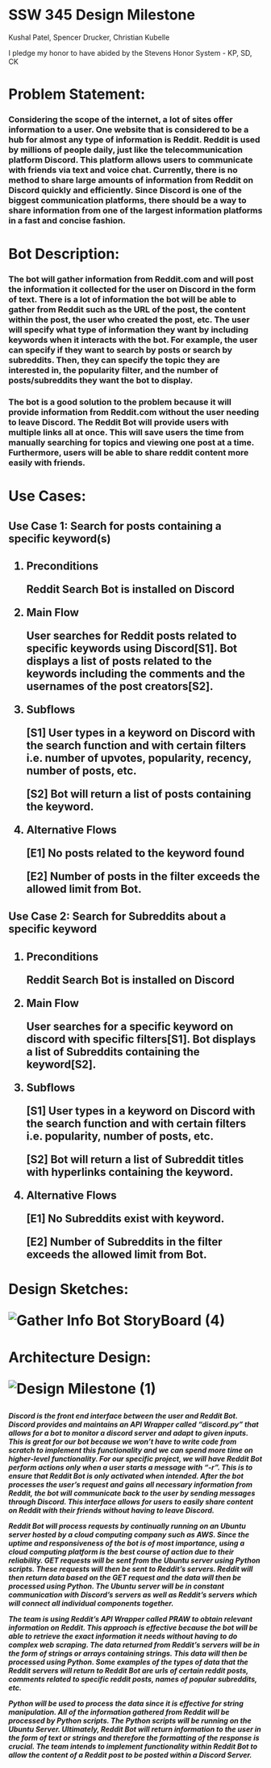 # SSW 345 Design Milestone

Kushal Patel, Spencer Drucker, Christian Kubelle

I pledge my honor to have abided by the Stevens Honor System - KP, SD, CK


<h1>Problem Statement:
  
  <h3>Considering the scope of the internet, a lot of sites offer information to a user. One website that is considered to be a hub for almost any type of information is Reddit.
  Reddit is used by millions of people daily, just like the telecommunication platform Discord. This platform allows users to communicate with friends via text and voice chat.
  Currently, there is no method to share large amounts of information from Reddit on Discord quickly and efficiently. Since Discord is one of the biggest communication platforms,
  there should be a way to share information from one of the largest information platforms in a fast and concise fashion.

<h1>Bot Description:
  
  <h3>The bot will gather information from Reddit.com and will post the information it collected for the user on Discord in the form of text. There is a lot of information the bot
will be able to gather from Reddit such as the URL of the post, the content within the post, the user who created the post, etc. The user will specify what type of information
they want by including keywords when it interacts with the bot. For example, the user can specify if they want to search by posts or search by subreddits. Then, they can 
specify the topic they are interested in, the popularity filter, and the number of posts/subreddits they want the bot to display.


<h3>The bot is a good solution to the problem because it will provide information from Reddit.com without the user needing to leave Discord. The Reddit Bot will provide users 
with multiple links all at once. This will save users the time from manually searching for topics and viewing one post at a time. Furthermore, users will be able to share 
reddit content more easily with friends.

  
<h1>Use Cases:
  
<h2>Use Case 1: Search for posts containing a specific keyword(s)<h2>

1. Preconditions

   Reddit Search Bot is installed on Discord

2. Main Flow

   User searches for Reddit posts related to specific keywords using Discord[S1]. Bot displays a list of posts related to the keywords including the comments and the usernames
   of the post creators[S2].


3. Subflows

    [S1] User types in a keyword on Discord with the search function and with certain filters i.e. number of upvotes, popularity, recency, number of posts, etc.
    
    [S2] Bot will return a list of posts containing the keyword.  

4. Alternative Flows

    [E1] No posts related to the keyword found
    
    [E2] Number of posts in the filter exceeds the allowed limit from Bot.



<h2>Use Case 2: Search for Subreddits about a specific keyword<h2>

1. Preconditions

   Reddit Search Bot is installed on Discord

2. Main Flow

   User searches for a specific keyword on discord with specific filters[S1]. Bot displays a list of Subreddits containing the keyword[S2].


3. Subflows

   [S1] User types in a keyword on Discord with the search function and with certain filters i.e. popularity, number of posts, etc.
   
   [S2] Bot will return a list of Subreddit titles with hyperlinks containing the keyword.  
  
4. Alternative Flows

   [E1] No Subreddits exist with keyword.
   
   [E2] Number of Subreddits in the filter exceeds the allowed limit from Bot.

  
<h1>Design Sketches:
 
![Gather Info Bot StoryBoard (4)](https://user-images.githubusercontent.com/62805944/112771149-7b67e580-8ff8-11eb-9e11-106c0d74c2a2.png)

<h1>Architecture Design:

![Design Milestone (1)](https://user-images.githubusercontent.com/62805944/112772320-18794d00-8ffe-11eb-92dc-9b55ba928f72.png)

<h5>Discord is the front end interface between the user and Reddit Bot. Discord provides and maintains an API Wrapper called “discord.py” that allows for a bot to monitor a discord 
server and adapt to given inputs. This is great for our bot because we won’t have to write code from scratch to implement this functionality and we can spend more time on 
higher-level functionality. For our specific project, we will have Reddit Bot perform actions only when a user starts a message with “-r”. This is to ensure that Reddit Bot is
only activated when intended. After the bot processes the user’s request and gains all necessary information from Reddit, the bot will communicate back to the user by sending
messages through Discord. This interface allows for users to easily share content on Reddit with their friends without having to leave Discord. 


Reddit Bot will process requests by continually running on an Ubuntu server hosted by a cloud computing company such as AWS. Since the uptime and responsiveness of the bot is 
of most importance, using a cloud computing platform is the best course of action due to their reliability. GET requests will be sent from the Ubuntu server using Python 
scripts. These requests will then be sent to Reddit’s servers. Reddit will then return data based on the GET request and the data will then be processed using Python. The 
Ubuntu server will be in constant communication with Discord’s servers as well as Reddit’s servers which will connect all individual components together. 


The team is using Reddit’s API Wrapper called PRAW to obtain relevant information on Reddit. This approach is effective because the bot will be able to retrieve the exact 
information it needs without having to do complex web scraping. The data returned from Reddit’s servers will be in the form of strings or arrays containing strings. This data
will then be processed using Python. Some examples of the types of data that the Reddit servers will return to Reddit Bot are urls of certain reddit posts, comments related to
specific reddit posts, names of popular subreddits, etc.  


Python will be used to process the data since it is effective for string manipulation. All of the information gathered from Reddit will be processed by Python scripts. The 
Python scripts will be running on the Ubuntu Server. Ultimately, Reddit Bot will return information to the user in the form of text or strings and therefore the formatting of 
the response is crucial. The team intends to implement functionality within Reddit Bot to allow the content of a Reddit post to be posted within a Discord Server.

